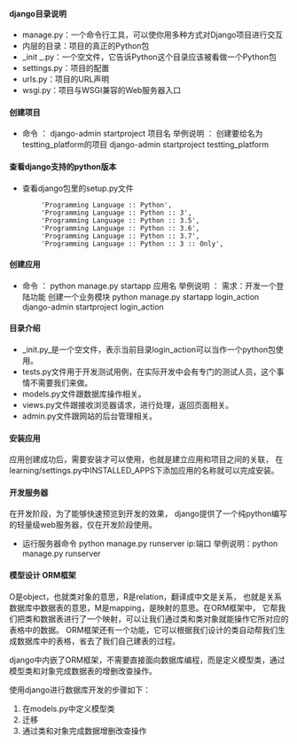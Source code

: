 #### django目录说明
- manage.py：一个命令行工具，可以使你用多种方式对Django项目进行交互
- 内层的目录：项目的真正的Python包
- _init _.py：一个空文件，它告诉Python这个目录应该被看做一个Python包
- settings.py：项目的配置
- urls.py：项目的URL声明
- wsgi.py：项目与WSGI兼容的Web服务器入口


#### 创建项目
- 命令 ： django-admin startproject 项目名
举例说明 ： 创建要给名为 testting_platform的项目
django-admin startproject testting_platform


#### 查看django支持的python版本
- 查看django包里的setup.py文件
```
        'Programming Language :: Python',
        'Programming Language :: Python :: 3',
        'Programming Language :: Python :: 3.5',
        'Programming Language :: Python :: 3.6',
        'Programming Language :: Python :: 3.7',
        'Programming Language :: Python :: 3 :: Only',
```

#### 创建应用
- 命令 ： python manage.py startapp 应用名
举例说明 ： 需求：开发一个登陆功能
创建一个业务模块 python manage.py startapp login_action
django-admin startproject login_action


#### 目录介绍
- _init.py_是一个空文件，表示当前目录login_action可以当作一个python包使用。
- tests.py文件用于开发测试用例，在实际开发中会有专门的测试人员，这个事情不需要我们来做。
- models.py文件跟数据库操作相关。
- views.py文件跟接收浏览器请求，进行处理，返回页面相关。
- admin.py文件跟网站的后台管理相关。

#### 安装应用
应用创建成功后，需要安装才可以使用，也就是建立应用和项目之间的关联，
在learning/settings.py中INSTALLED_APPS下添加应用的名称就可以完成安装。

#### 开发服务器
在开发阶段，为了能够快速预览到开发的效果，
django提供了一个纯python编写的轻量级web服务器，仅在开发阶段使用。
- 运行服务器命令 python manage.py runserver ip:端口
举例说明：python manage.py runserver

#### 模型设计 ORM框架
O是object，也就类对象的意思，R是relation，翻译成中文是关系，
也就是关系数据库中数据表的意思，M是mapping，是映射的意思。在ORM框架中，
它帮我们把类和数据表进行了一个映射，可以让我们通过类和类对象就能操作它所对应的表格中的数据。
ORM框架还有一个功能，它可以根据我们设计的类自动帮我们生成数据库中的表格，省去了我们自己建表的过程。

django中内嵌了ORM框架，不需要直接面向数据库编程，而是定义模型类，通过模型类和对象完成数据表的增删改查操作。

使用django进行数据库开发的步骤如下：

1. 在models.py中定义模型类
2. 迁移
3. 通过类和对象完成数据增删改查操作